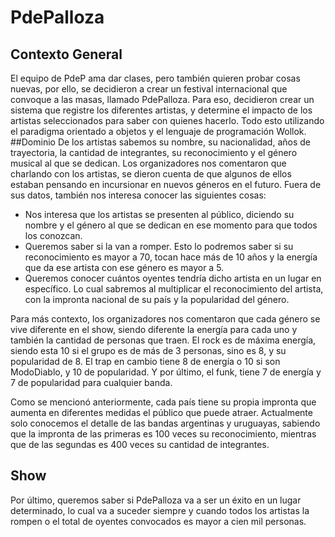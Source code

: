# PdePalloza
## Contexto General
El equipo de PdeP ama dar clases, pero también quieren probar cosas nuevas, por ello, se decidieron a crear un festival internacional que convoque a las masas, llamado PdePalloza. Para eso, decidieron crear un sistema que registre los diferentes artistas, y determine el impacto de los artistas seleccionados para saber con quienes hacerlo. Todo esto utilizando el paradigma orientado a objetos y el lenguaje de programación Wollok.
##Dominio
De los artistas sabemos su nombre, su nacionalidad, años de trayectoria, la cantidad de integrantes, su reconocimiento y el género musical al que se dedican. Los organizadores nos comentaron que charlando con los artistas, se dieron cuenta de que algunos de ellos estaban pensando en incursionar en nuevos géneros en el futuro. 
Fuera de sus datos, también nos interesa conocer las siguientes cosas:

- Nos interesa que los artistas se presenten al público, diciendo su nombre y el género al que se dedican en ese momento para que todos los conozcan.
- Queremos saber si la van a romper. Esto lo podremos saber si su reconocimiento es mayor a 70, tocan hace más de 10 años y la energía que da ese artista con ese género es mayor a 5.
- Queremos conocer cuántos oyentes tendría dicho artista en un lugar en específico. Lo cual sabremos al multiplicar el reconocimiento del artista, con la impronta nacional de su país y la popularidad del género.

Para más contexto, los organizadores nos comentaron que cada género se vive diferente en el show, siendo diferente la energía para cada uno y también la cantidad de personas que traen. El rock es de máxima energía, siendo esta 10 si el grupo es de más de 3 personas, sino es 8,  y su popularidad de 8. El trap en cambio tiene 8 de energía o 10 si son ModoDiablo, y 10 de popularidad. Y por último, el funk, tiene 7 de energía y 7 de popularidad para cualquier banda.

Como se mencionó anteriormente, cada país tiene su propia impronta que aumenta en diferentes medidas el público que puede atraer. Actualmente solo conocemos el detalle de las bandas argentinas y uruguayas, sabiendo que la impronta de las primeras es 100 veces su reconocimiento, mientras que de las segundas es 400 veces su cantidad de integrantes.
## Show
Por último, queremos saber si PdePalloza va a ser un éxito en un lugar determinado, lo cual va a suceder siempre y cuando todos los artistas la rompen o el total de oyentes convocados es mayor a cien mil personas.



